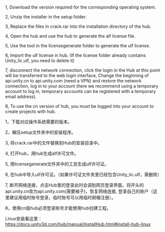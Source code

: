 1, Download the version required for the corresponding operating system.

2, Unzip the installer in the setup folder.

3, Replace the files in crack.rar into the installation directory of the hub.

4, Open the hub and use the hub to generate the alf license file.

5, Use the tool in the licensegenerate folder to generate the ulf license.

6, Import the ulf license in hub. (If the license folder already contains Unity_lic.ulf, you need to delete it)

7, disconnect the network connection, click the login in the Hub at this point will be transferred to the web login interface, Change the beginning of api.unity.cn to api.unity.com (need a VPN) and restore the network connection, log in to your account (here we recommend using a temporary account to log in, temporary accounts can be registered with a temporary email address).

8, To use the cn version of hub, you must be logged into your account to create projects with hub.

1，下载对应操作系统需要的版本。

2，解压setup文件夹中的安装程序。

3, 将crack.rar中的文件替换到Hub的安装目录中。

4, 打开hub，用hub生成alf许可文件。

5, 用licensegenerate文件夹中的工具生成ulf许可证。

6, 在hub中导入ulf许可证。（如果许可证文件夹里已经包含Unity_lic.ulf，需删除）

7, 断开网络连接，点击Hub里的登录此时会调到网页登录界面，将开头的api.unity.cn改为api.unity.com(需要梯子)，恢复网络连接, 登录自己的账户（这里建议用临时账号登录，临时账号可以用临时邮箱注册）。

8，使用cn版hub必须登录账号才能使用hub创建工程。

Linux安装看这里：https://docs.unity3d.com/hub/manual/InstallHub.html#install-hub-linux
